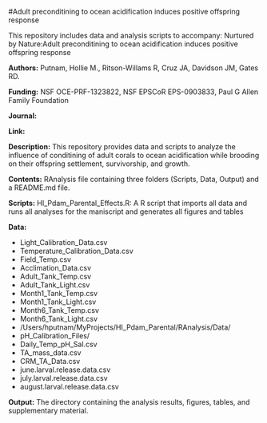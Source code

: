 

#Adult preconditining to ocean acidification induces positive offspring response  

This repository includes data and analysis scripts to accompany: Nurtured by Nature:Adult preconditining to ocean acidification induces positive offspring response 

**Authors:** Putnam, Hollie M., Ritson-Willams R, Cruz JA, Davidson JM, Gates RD.   

**Funding:** NSF OCE-PRF-1323822, NSF EPSCoR EPS-0903833, Paul G Allen Family Foundation  
 
**Journal:**  
   
**Link:**  

**Description:** This repository provides data and scripts to analyze the influence of conditining of adult corals to ocean acidification while brooding on their offspring settlement, survivorship, and growth.

**Contents:** RAnalysis file containing three folders (Scripts, Data, Output) and a README.md file.

**Scripts:** HI_Pdam_Parental_Effects.R: A R script that imports all data and runs all analyses for the maniscript and generates all figures and tables 

**Data:**  
  
* Light_Calibration_Data.csv
* Temperature_Calibration_Data.csv
* Field_Temp.csv
* Acclimation_Data.csv
* Adult_Tank_Temp.csv
* Adult_Tank_Light.csv
* Month1_Tank_Temp.csv
* Month1_Tank_Light.csv
* Month6_Tank_Temp.csv
* Month6_Tank_Light.csv
* /Users/hputnam/MyProjects/HI_Pdam_Parental/RAnalysis/Data/
* pH_Calibration_Files/
* Daily_Temp_pH_Sal.csv
* TA_mass_data.csv
* CRM_TA_Data.csv
* june.larval.release.data.csv
* july.larval.release.data.csv
* august.larval.release.data.csv

**Output:** The directory containing the analysis results, figures, tables, and supplementary material.
